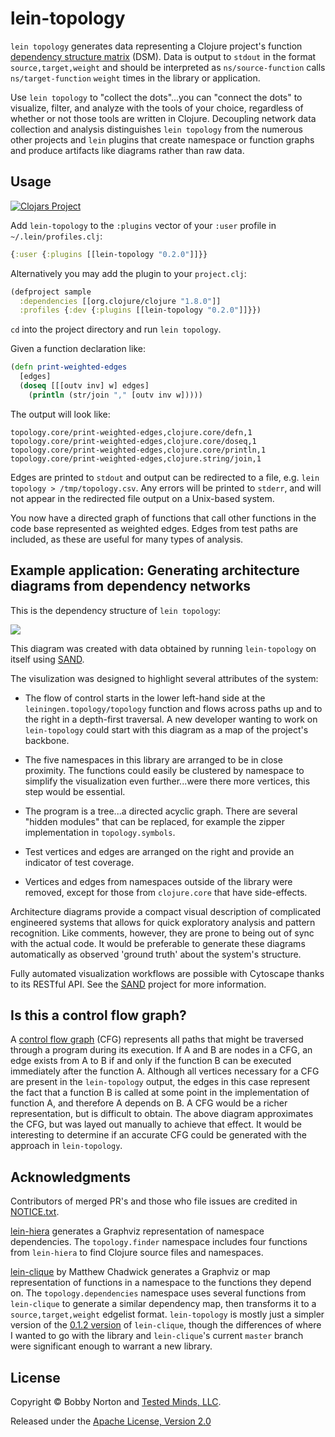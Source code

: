 # lein-topology

`lein topology` generates data representing a Clojure project's function [dependency structure matrix](https://en.wikipedia.org/wiki/Design_structure_matrix) (DSM). Data is output to `stdout` in the format `source,target,weight` and should be interpreted as `ns/source-function` calls `ns/target-function` `weight` times in the library or application.

Use `lein topology` to "collect the dots"...you can "connect the dots" to visualize, filter, and analyze with the tools of your choice, regardless of whether or not those tools are written in Clojure. Decoupling network data collection and analysis distinguishes `lein topology` from the numerous other projects and `lein` plugins that create namespace or function graphs and produce artifacts like diagrams rather than raw data.


## Usage

[![Clojars Project](https://img.shields.io/clojars/v/lein-topology.svg)](https://clojars.org/lein-topology)

Add `lein-topology` to the `:plugins` vector of your `:user` profile in `~/.lein/profiles.clj`:

```clojure
{:user {:plugins [[lein-topology "0.2.0"]]}}
```

Alternatively you may add the plugin to your `project.clj`:

```clojure
(defproject sample
  :dependencies [[org.clojure/clojure "1.8.0"]]
  :profiles {:dev {:plugins [[lein-topology "0.2.0"]]}})
```

`cd` into the project directory and run `lein topology`.

Given a function declaration like:

```clojure
(defn print-weighted-edges
  [edges]
  (doseq [[[outv inv] w] edges]
    (println (str/join "," [outv inv w]))))
```

The output will look like:

    topology.core/print-weighted-edges,clojure.core/defn,1
    topology.core/print-weighted-edges,clojure.core/doseq,1
    topology.core/print-weighted-edges,clojure.core/println,1
    topology.core/print-weighted-edges,clojure.string/join,1

Edges are printed to `stdout` and output can be redirected to a file, e.g. `lein topology > /tmp/topology.csv`. Any errors will be printed to `stderr`, and will not appear in the redirected file output on a Unix-based system.

You now have a directed graph of functions that call other functions in the code base represented as weighted edges. Edges from test paths are included, as these are useful for many types of analysis.


## Example application: Generating architecture diagrams from dependency networks

This is the dependency structure of `lein topology`:

<img src="https://cdn.rawgit.com/testedminds/lein-topology/c4765075/docs/data/lein-topology-faad435.svg">

This diagram was created with data obtained by running `lein-topology` on itself using [SAND](https://github.com/testedminds/sand).

The visulization was designed to highlight several attributes of the system:

* The flow of control starts in the lower left-hand side at the `leiningen.topology/topology` function and flows across paths up and to the right in a depth-first traversal. A new developer wanting to work on `lein-topology` could start with this diagram as a map of the project's backbone.

* The five namespaces in this library are arranged to be in close proximity. The functions could easily be clustered by namespace to simplify the visualization even further...were there more vertices, this step would be essential.

* The program is a tree...a directed acyclic graph. There are several "hidden modules" that can be replaced, for example the zipper implementation in `topology.symbols`.

* Test vertices and edges are arranged on the right and provide an indicator of test coverage.

* Vertices and edges from namespaces outside of the library were removed, except for those from `clojure.core` that have side-effects.

Architecture diagrams provide a compact visual description of complicated engineered systems that allows for quick exploratory analysis and pattern recognition. Like comments, however, they are prone to being out of sync with the actual code. It would be preferable to generate these diagrams automatically as observed 'ground truth' about the system's structure.

Fully automated visualization workflows are possible with Cytoscape thanks to its RESTful API. See the [SAND](https://www.github.com/testedminds/sand) project for more information.

## Is this a control flow graph?

A [control flow graph](https://en.wikipedia.org/wiki/Control_flow_graph) (CFG) represents all paths that might be traversed through a program during its execution. If A and B are nodes in a CFG, an edge exists from A to B if and only if the function B can be executed immediately after the function A. Although all vertices necessary for a CFG are present in the `lein-topology` output, the edges in this case represent the fact that a function B is called at some point in the implementation of function A, and therefore A depends on B. A CFG would be a richer representation, but is difficult to obtain. The above diagram approximates the CFG, but was layed out manually to achieve that effect. It would be interesting to determine if an accurate CFG could be generated with the approach in `lein-topology`.


## Acknowledgments

Contributors of merged PR's and those who file issues are credited in [NOTICE.txt](./NOTICE.txt).

[lein-hiera](https://github.com/greglook/lein-hiera) generates a Graphviz representation of namespace dependencies. The `topology.finder` namespace includes four functions from `lein-hiera` to find Clojure source files and namespaces.

[lein-clique](https://github.com/Hendekagon/lein-clique) by Matthew Chadwick generates a Graphviz or map representation of functions in a namespace to the functions they depend on. The `topology.dependencies` namespace uses several functions from `lein-clique` to generate a similar dependency map, then transforms it to a `source,target,weight` edgelist format. `lein-topology` is mostly just a simpler version of the [0.1.2 version](https://github.com/Hendekagon/lein-clique/blob/a71845a69f8c0ce9724b217e82ae8ce47012fa39/src/clique/core.clj) of `lein-clique`, though the differences of where I wanted to go with the library and `lein-clique`'s current `master` branch were significant enough to warrant a new library.


## License

Copyright © Bobby Norton and [Tested Minds, LLC](http://www.testedminds.com).

Released under the [Apache License, Version 2.0](./LICENSE.txt)
